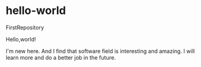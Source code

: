 # hello-world
FirstRepository


Hello,world!

I'm new here. And I find that software field is interesting and amazing. I will learn more and do a better job in the future.
